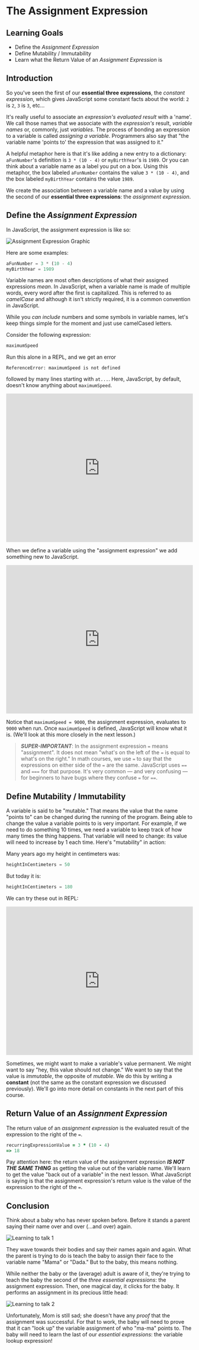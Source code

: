 # The Assignment Expression

## Learning Goals

* Define the _Assignment Expression_
* Define Mutability / Immutability
* Learn what the Return Value of an _Assignment Expression_ is

## Introduction

So you've seen the first of our **essential three expressions**, the _constant
expression_, which gives JavaScript some constant facts about the world: `2` is
`2`, `3` is `3`, etc...

It's really useful to associate an _expression's evaluated result_ with a
'name'. We call those names that we associate with the _expression's_ result,
_variable names_ or, commonly, just _variables_. The process of bonding an
expression to a variable is called _assigning a variable_. Programmers also say
that "the variable name 'points to' the expression that was assigned to it."

A helpful metaphor here is that it's like adding a new entry to a dictionary:
`aFunNumber`'s definition is `3 * (10 - 4)` or `myBirthYear`'s is `1989`. Or you
can think about a variable name as a label you put on a box. Using this
metaphor, the box labeled `aFunNumber` contains the value `3 * (10 - 4)`, and
the box labeled `myBirthYear` contains the value `1989`.

We create the association between a variable name and a value by using the second
of our **essential three expressions**: the _assignment expression_.

## Define the _Assignment Expression_

In JavaScript, the assignment expression is like so:

![Assignment Expression Graphic](https://curriculum-content.s3.amazonaws.com/phase-0/the-assignment-expression/Assigment-Expression.png)

Here are some examples:

```js
aFunNumber = 3 * (10 - 4)
myBirthYear = 1989
```

Variable names are most often descriptions of what their assigned expressions
_mean_. In JavaScript, when a variable name is made of multiple words, every
word after the first is capitalized. This is referred to as _camelCase_ and
although it isn't strictly required, it is a common convention in JavaScript. 

While you _can include_ numbers and some symbols in variable names, let's keep
things simple for the moment and just use camelCased letters.

Consider the following expression:

```js
maximumSpeed
```

Run this alone in a REPL, and we get an error

```text
ReferenceError: maximumSpeed is not defined
```

followed by many lines starting with `at...`. Here, JavaScript, by default,
doesn't know anything about `maximumSpeed`.

<iframe height="400px" width="100%" src="https://repl.it/@MaxwellBenton2/OrderlyDeadParticle?lite=true" scrolling="no" frameborder="no" allowtransparency="true" allowfullscreen="true" sandbox="allow-forms allow-pointer-lock allow-popups allow-same-origin allow-scripts allow-modals"></iframe>

When we define a variable using the "assignment expression" we add something new
to JavaScript.

<iframe height="400px" width="100%" src="https://repl.it/@MaxwellBenton2/OutgoingAlienatedMacrolanguage?lite=true" scrolling="no" frameborder="no" allowtransparency="true" allowfullscreen="true" sandbox="allow-forms allow-pointer-lock allow-popups allow-same-origin allow-scripts allow-modals"></iframe>

Notice that `maximumSpeed = 9000`, the assignment expression, evaluates to
`9000` when run. Once `maximumSpeed` is defined, JavaScript will know what
it is. (We'll look at this more closely in the next lesson.)

> ***SUPER-IMPORTANT***: In the assignment expression `=` means "assignment". It does not mean "what's on the left of the `=` is equal to what's on the right." In math courses, we use `=` to say that the expressions on either side of the `=` are the same. JavaScript uses `==` and `===` for that purpose. It's very common &mdash; and very confusing &mdash; for beginners to have bugs where they confuse `=` for `==`.

## Define Mutability / Immutability

A variable is said to be "mutable." That means the value that the name "points
to" can be changed during the running of the program. Being able to change the
value a variable points to is very important. For example, if we need to do
something 10 times, we need a variable to keep track of how many times the thing
happens. That variable will need to change: its value will need to increase by 1
each time. Here's "mutability" in action:

Many years ago my height in centimeters was:

```js
heightInCentimeters = 50
```

But today it is:

```js
heightInCentimeters = 180
```

We can try these out in REPL:

<iframe height="400px" width="100%" src="https://repl.it/@MaxwellBenton2/TrueShortMaintenance?lite=true" scrolling="no" frameborder="no" allowtransparency="true" allowfullscreen="true" sandbox="allow-forms allow-pointer-lock allow-popups allow-same-origin allow-scripts allow-modals"></iframe>

Sometimes, we might want to make a variable's value permanent. We might want to
say "hey, this value should not change." We want to say that the value is
_immutable_, the opposite of _mutable_. We do this by writing a **constant**
(not the same as the constant expression we discussed previously). We'll go into
more detail on constants in the next part of this course.

## Return Value of an _Assignment Expression_

The return value of an _assignment expression_ is the evaluated result of the
expression to the right of the `=`.

```ruby
recurringExpressionValue = 3 * (10 - 4)
=> 18
```

Pay attention here: the return value of the assignment expression ***IS NOT THE
SAME THING*** as getting the value out of the variable name. We'll learn to get
the value "back out of a variable" in the next lesson. What JavaScript is saying
is that the assignment expression's return value is the value of the expression
to the right of the `=`.

## Conclusion

Think about a baby who has never spoken before. Before it stands a parent saying
their name over and over (...and over) again.

![Learning to talk 1](https://curriculum-content.s3.amazonaws.com/phase-0/the-assignment-expression/Image_55_Mama-Baby_1.png)

They wave towards their bodies and say their names again and again. What the
parent is trying to do is teach the baby to assign their face to the variable
name "Mama" or "Dada." But to the baby, this means nothing.

While neither the baby or the (average) adult is aware of it, they're trying to
teach the baby the second of the _three essential expressions_: the assignment
expression. Then, one magical day, it clicks for the baby. It performs an
assignment in its precious little head:

![Learning to talk 2](https://curriculum-content.s3.amazonaws.com/phase-0/the-assignment-expression/Image_55_Mama-Baby_2.png)

Unfortunately, Mom is still sad; she doesn't have any _proof_ that the
assignment was successful. For that to work, the baby will need to prove that it
can "look up" the variable assignment of who "ma-ma" points to. The baby will
need to learn the last of our _essential expressions_: the variable lookup
expression!
